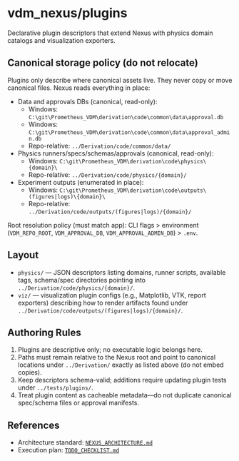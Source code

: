# vdm_nexus/plugins

Declarative plugin descriptors that extend Nexus with physics domain catalogs and visualization exporters.

## Canonical storage policy (do not relocate)

Plugins only describe where canonical assets live. They never copy or move canonical files. Nexus reads everything in place:

- Data and approvals DBs (canonical, read-only):
  - Windows: `C:\git\Prometheus_VDM\derivation\code\common\data\approval.db`
  - Windows: `C:\git\Prometheus_VDM\derivation\code\common\data\approval_admin.db`
  - Repo-relative: `../Derivation/code/common/data/`
- Physics runners/specs/schemas/approvals (canonical, read-only):
  - Windows: `C:\git\Prometheus_VDM\derivation\code\physics\{domain}\`
  - Repo-relative: `../Derivation/code/physics/{domain}/`
- Experiment outputs (enumerated in place):
  - Windows: `C:\git\Prometheus_VDM\derivation\code\outputs\(figures|logs)\{domain}\`
  - Repo-relative: `../Derivation/code/outputs/(figures|logs)/{domain}/`

Root resolution policy (must match app): CLI flags > environment (`VDM_REPO_ROOT`, `VDM_APPROVAL_DB`, `VDM_APPROVAL_ADMIN_DB`) > `.env`.

## Layout

- `physics/` — JSON descriptors listing domains, runner scripts, available tags, schema/spec directories pointing into `../Derivation/code/physics/{domain}/`.
- `viz/` — visualization plugin configs (e.g., Matplotlib, VTK, report exporters) describing how to render artifacts found under `../Derivation/code/outputs/(figures|logs)/{domain}/`.

## Authoring Rules

1. Plugins are descriptive only; no executable logic belongs here.
2. Paths must remain relative to the Nexus root and point to canonical locations under `../Derivation/` exactly as listed above (do not embed copies).
3. Keep descriptors schema-valid; additions require updating plugin tests under `../tests/plugins/`.
4. Treat plugin content as cacheable metadata—do not duplicate canonical spec/schema files or approval manifests.

## References

- Architecture standard: [`NEXUS_ARCHITECTURE.md`](../../VDM_Nexus/NEXUS_ARCHITECTURE.md:31)
- Execution plan: [`TODO_CHECKLIST.md`](../../VDM_Nexus/TODO_CHECKLIST.md:129)
